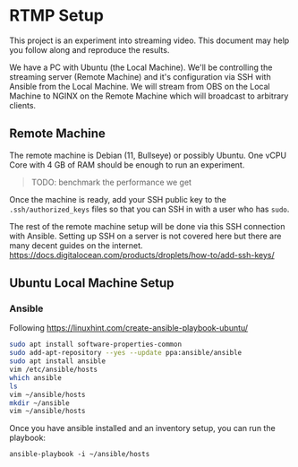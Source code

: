 # RTMP Setup

This project is an experiment into streaming video.
This document may help you follow along and reproduce the results.


We have a PC with Ubuntu (the Local Machine).
We'll be controlling the streaming server (Remote Machine)
and it's configuration via SSH with Ansible from the Local Machine.
We will stream from OBS on the Local Machine to NGINX on the
Remote Machine which will broadcast to arbitrary clients.


## Remote Machine

The remote machine is Debian (11, Bullseye) or possibly Ubuntu.
One vCPU Core with 4 GB of RAM should be enough to run an experiment.

> TODO: benchmark the performance we get

Once the machine is ready, add your SSH public key to the
`.ssh/authorized_keys` files so that you can SSH in with a
user who has `sudo`.

The rest of the remote machine setup will be done via this SSH
connection with Ansible.
Setting up SSH on a server is not covered here but there
are many decent guides on the internet.
https://docs.digitalocean.com/products/droplets/how-to/add-ssh-keys/


## Ubuntu Local Machine Setup

### Ansible

Following https://linuxhint.com/create-ansible-playbook-ubuntu/

```bash
sudo apt install software-properties-common
sudo add-apt-repository --yes --update ppa:ansible/ansible
sudo apt install ansible
vim /etc/ansible/hosts 
which ansible
ls
vim ~/ansible/hosts
mkdir ~/ansible
vim ~/ansible/hosts
```

Once you have ansible installed and an inventory setup,
you can run the playbook:

```
ansible-playbook -i ~/ansible/hosts
```
